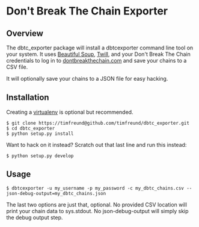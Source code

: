 Don't Break The Chain Exporter
==============================

Overview
--------

The dbtc_exporter package will install a dbtcexporter command line
tool on your system.  It uses [Beautiful Soup][beautiful_soup],
[Twill][twill], and your Don't Break The Chain credentials to log in to 
[dontbreakthechain.com][dbtc] and save your chains to a CSV file.  

It will optionally save your chains to a JSON file for easy hacking. 

Installation
------------

Creating a [virtualenv][virtualenv] is optional but recommended.

    $ git clone https://timfreund@github.com/timfreund/dbtc_exporter.git
    $ cd dbtc_exporter
    $ python setup.py install

Want to hack on it instead? Scratch out that last line and run this instead:

    $ python setup.py develop

Usage
-----

    $ dbtcexporter -u my_username -p my_password -c my_dbtc_chains.csv --json-debug-output=my_dbtc_chains.json

The last two options are just that, optional.  No provided CSV location will
print your chain data to sys.stdout.  No json-debug-output will simply skip
the debug output step.  

[beautiful_soup]: http://www.crummy.com/software/BeautifulSoup/
[twill]: http://twill.idyll.org/
[dbtc]: http://dontbreakthechain.com/
[virtualenv]: http://pypi.python.org/pypi/virtualenv
